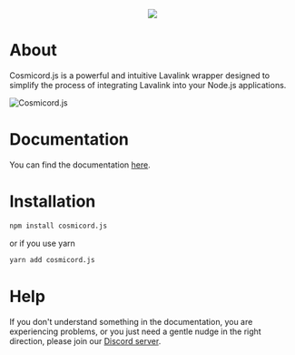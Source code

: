 <p align="center">
    <img src="https://media.discordapp.net/attachments/1113373125086814320/1116284868897296384/CosmicordBanner.png"/>
</p>

# About

Cosmicord.js is a powerful and intuitive Lavalink wrapper designed to simplify the process of integrating Lavalink into your Node.js applications.

![Cosmicord.js](https://discord.com/api/guilds/1116001022167490642/widget.png?style=banner2)

# Documentation

You can find the documentation [here](https://cosmicordjs.now.sh).

# Installation

```sh
npm install cosmicord.js
```

or if you use yarn

```sh
yarn add cosmicord.js
```

# Help

If you don't understand something in the documentation, you are experiencing problems, or you just need a gentle nudge in the right direction, please join our [Discord server](https://discord.gg/pSKW5cWNtS).
